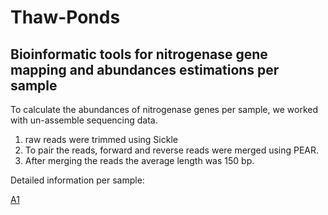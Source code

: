 # Thaw-Ponds

## Bioinformatic tools for nitrogenase gene mapping and abundances estimations per sample

 To calculate the abundances of nitrogenase genes per sample, we worked with un-assemble sequencing data.  
 1) raw reads were trimmed using Sickle
 2) To pair the reads, forward and reverse reads were merged using PEAR. 
 3) After merging the reads the average length was 150 bp.
 
 Detailed information per sample:
 
 [A1](./png_graphs.zip)
